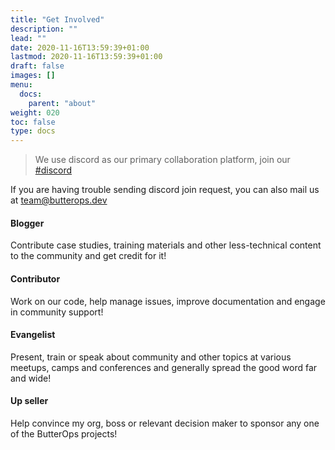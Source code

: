 ```yaml
---
title: "Get Involved"
description: ""
lead: ""
date: 2020-11-16T13:59:39+01:00
lastmod: 2020-11-16T13:59:39+01:00
draft: false
images: []
menu:
  docs:
    parent: "about"
weight: 020
toc: false
type: docs
---
```


> We use discord as our primary collaboration platform, join our [#discord](https://discord.gg/hSx7Kcs6mN)

If you are having trouble sending discord join request, you can also mail us at [team@butterops.dev](mailto:team@butterops.dev)

#### Blogger 

Contribute case studies, training materials and other less-technical content to the community and get credit for it!

#### Contributor 
Work on our code, help manage issues, improve documentation and engage in community support!

#### Evangelist 
Present, train or speak about community and other topics at various meetups, camps and conferences and generally spread the good word far and wide!

#### Up seller 
Help convince my org, boss or relevant decision maker to sponsor any one of the ButterOps projects!